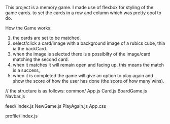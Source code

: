 This project is  a memory game. I made use of flexbox for styling of the game cards. to set the cards in a row and column which was pretty cool to do.

How the Game works:
1. the cards are set to be matched.
2. select/click a card/image with a background image of a rubics cube, thia ia the backCard. 
3. when the image is selected there is a possibilty of the image/card matching the second card.
4. when it matches it will remain open and facing up. this means the match is a success,
5. when it is completed the game will give an option to play again and show the score of how the user has done (the score of how many wins).

// the structure is as follows:
common/
 App.js
 Card.js
 BoardGame.js
 Navbar.js

feed/
  index.js
  NewGame.js
  PlayAgain.js
  App.css
  
profile/
  index.js
  
